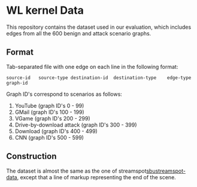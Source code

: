 # WL kernel Data

This repository contains the dataset used in our evaluation, which includes edges from all the
600 benign and attack scenario graphs. 

## Format

Tab-separated file with one edge on each line in the following format:

```
source-id	source-type	destination-id	destination-type	edge-type	graph-id
```

Graph ID's correspond to scenarios as follows:
   
   1. YouTube (graph ID's 0 - 99)
   2. GMail (graph ID's 100 - 199)
   3. VGame (graph ID's 200 - 299)
   4. Drive-by-download attack (graph ID's 300 - 399)
   5. Download (graph ID's 400 - 499)
   6. CNN (graph ID's 500 - 599)

## Construction

The dataset is almost the same as the one of streamspot[sbustreamspot-data][1], except that a line of markup representing the end of the scene.


[1]: https://github.com/sbustreamspot/sbustreamspot-data
